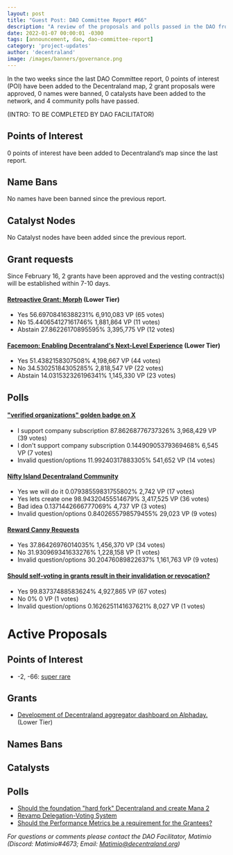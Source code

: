 ```yaml
---
layout: post
title: "Guest Post: DAO Committee Report #66"
description: "A review of the proposals and polls passed in the DAO from February 16 through February 29".
date: 2022-01-07 00:00:01 -0300
tags: [announcement, dao, dao-committee-report]
category: 'project-updates'
author: 'decentraland'
image: /images/banners/governance.png
---
```


In the two weeks since the last DAO Committee report, 0 points of interest (POI) have been added to the Decentraland map, 2 grant proposals were approved, 0 names were banned, 0 catalysts have been added to the network, and 4 community polls have passed.

(INTRO: TO BE COMPLETED BY DAO FACILITATOR)

## Points of Interest
0 points of interest have been added to Decentraland’s map since the last report.


## Name Bans

No names have been banned since the previous report.

## Catalyst Nodes
No Catalyst nodes have been added since the previous report.


## Grant requests
Since February 16, 2 grants have been approved and the vesting contract(s) will be established within 7-10 days.


#### [Retroactive Grant: Morph](https://governance.decentraland.org/proposal/?id=a0e2bf05-2a60-4443-8ae3-5c9505e74cec) (Lower Tier)

* Yes 56.69708416388231% 6,910,083 VP (65 votes)
* No 15.440654127161746% 1,881,864 VP (11 votes)
* Abstain 27.86226170895595% 3,395,775 VP (12 votes)


#### [Facemoon: Enabling Decentraland&#39;s Next-Level Experience](https://governance.decentraland.org/proposal/?id=034fbe30-038d-4349-b6ee-fcb80469b64e) (Lower Tier)

* Yes 51.4382158307508% 4,198,667 VP (44 votes)
* No 34.53025184305285% 2,818,547 VP (22 votes)
* Abstain 14.031532326196341% 1,145,330 VP (23 votes)


## Polls

#### [&#34;verified organizations&#34; golden badge on X ](https://governance.decentraland.org/proposal/?id=8b9c6868-8612-475c-ba4d-13701aa9609c)

* I support company subscription 87.86268776737326% 3,968,429 VP (39 votes)
* I don&#39;t support company subscription 0.14490905379369468% 6,545 VP (7 votes)
* Invalid question/options 11.99240317883305% 541,652 VP (14 votes)


#### [Nifty Island Decentraland Community](https://governance.decentraland.org/proposal/?id=77afb6cd-8802-402e-9932-a1dbf93905ee)

* Yes we will do it 0.07938559831755802% 2,742 VP (17 votes)
* Yes lets create one 98.94320455514679% 3,417,525 VP (36 votes)
* Bad idea 0.1371442666777069% 4,737 VP (3 votes)
* Invalid question/options 0.8402655798579455% 29,023 VP (9 votes)


#### [Reward Canny Requests](https://governance.decentraland.org/proposal/?id=830fe28c-2bae-4a08-8384-3a26aa755ef2)

* Yes 37.86426976014035% 1,456,370 VP (34 votes)
* No 31.930969341633276% 1,228,158 VP (1 votes)
* Invalid question/options 30.20476089822637% 1,161,763 VP (9 votes)


#### [Should self-voting in grants result in their invalidation or revocation?](https://governance.decentraland.org/proposal/?id=fee72e67-9342-4fa9-8574-688916c8419a)

* Yes 99.83737488583624% 4,927,865 VP (67 votes)
* No 0% 0 VP (1 votes)
* Invalid question/options 0.1626251141637621% 8,027 VP (1 votes)



# Active Proposals

## Points of Interest

* -2, -66: [super rare](https://governance.decentraland.org/proposal/?id=475806eb-815e-466e-a049-31cf73323d3a)

## Grants

* [Development of Decentraland aggregator dashboard on Alphaday.](https://governance.decentraland.org/proposal/?id=aac57fd1-e68a-453a-8037-03e917fe6f02) (Lower Tier)

## Names Bans


## Catalysts


## Polls

* [Should the foundation &#34;hard fork&#34; Decentraland and create Mana 2](https://governance.decentraland.org/proposal/?id=dc271ab1-0b6a-48b3-bbb6-2190384414db)
* [Revamp Delegation-Voting System](https://governance.decentraland.org/proposal/?id=1fd6d3df-c215-4511-8d13-c406cbd4bd36)
* [Should the Performance Metrics be a requirement for the Grantees?](https://governance.decentraland.org/proposal/?id=a08d4d0f-f4d2-415a-ad33-fec3281a6a74)

*For questions or comments please contact the DAO Facilitator, Matimio (Discord: Matimio#4673; Email: [Matimio@decentraland.org](mailto:Matimio@decentraland.org))*